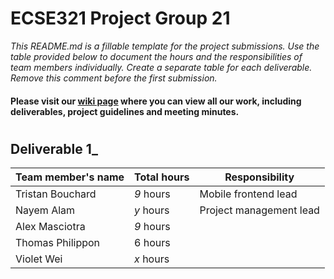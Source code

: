 # ECSE321 Project Group 21

_This README.md is a fillable template for the project submissions. Use the table provided below to document the hours and the responsibilities of team members individually. Create a separate table for each deliverable. Remove this comment before the first submission._
#### Please visit our [wiki page](https://github.com/McGill-ECSE321-Winter2019/ecse321-group-project-21/wiki) where you can view all our work, including deliverables, project guidelines and meeting minutes.
#

## Deliverable 1_

|Team member's name|Total hours|Responsibility         |
|------------------|-----------|-----------------------|
|Tristan Bouchard  |  _9_ hours|Mobile frontend lead   |
|Nayem Alam        |  _y_ hours|Project management lead|
|Alex Masciotra    |  _9_ hours|                       |
|Thomas Philippon  |  6 hours  |                       |
|Violet Wei        |  _x_ hours|                       |
